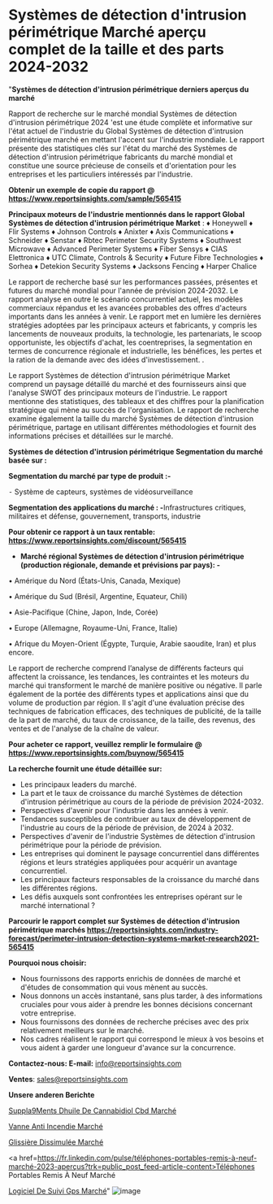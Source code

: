  # Systèmes de détection d'intrusion périmétrique Marché aperçu complet de la taille et des parts 2024-2032

"<strong>Systèmes de détection d'intrusion périmétrique derniers aperçus du marché</strong>

Rapport de recherche sur le marché mondial Systèmes de détection d'intrusion périmétrique 2024 'est une étude complète et informative sur l'état actuel de l'industrie du Global Systèmes de détection d'intrusion périmétrique marché en mettant l'accent sur l'industrie mondiale. Le rapport présente des statistiques clés sur l'état du marché des Systèmes de détection d'intrusion périmétrique fabricants du marché mondial et constitue une source précieuse de conseils et d'orientation pour les entreprises et les particuliers intéressés par l'industrie.

<strong>Obtenir un exemple de copie du rapport @ <a href=https://www.reportsinsights.com/sample/565415>https://www.reportsinsights.com/sample/565415</a></strong>

<strong>Principaux moteurs de l'industrie mentionnés dans le rapport Global Systèmes de détection d'intrusion périmétrique Market</strong> :
♦ Honeywell
♦ Flir Systems
♦ Johnson Controls
♦ Anixter
♦ Axis Communications
♦ Schneider
♦ Senstar
♦ Rbtec Perimeter Security Systems
♦ Southwest Microwave
♦ Advanced Perimeter Systems
♦ Fiber Sensys
♦ CIAS Elettronica
♦ UTC Climate, Controls & Security
♦ Future Fibre Technologies
♦ Sorhea
♦ Detekion Security Systems
♦ Jacksons Fencing
♦ Harper Chalice

Le rapport de recherche basé sur les performances passées, présentes et futures du marché mondial pour l'année de prévision 2024-2032. Le rapport analyse en outre le scénario concurrentiel actuel, les modèles commerciaux répandus et les avancées probables des offres d'acteurs importants dans les années à venir. Le rapport met en lumière les dernières stratégies adoptées par les principaux acteurs et fabricants, y compris les lancements de nouveaux produits, la technologie, les partenariats, le scoop opportuniste, les objectifs d'achat, les coentreprises, la segmentation en termes de concurrence régionale et industrielle, les bénéfices, les pertes et la ration de la demande avec des idées d'investissement. .

Le rapport Systèmes de détection d'intrusion périmétrique Market comprend un paysage détaillé du marché et des fournisseurs ainsi que l'analyse SWOT des principaux moteurs de l'industrie. Le rapport mentionne des statistiques, des tableaux et des chiffres pour la planification stratégique qui mène au succès de l'organisation. Le rapport de recherche examine également la taille du marché Systèmes de détection d'intrusion périmétrique, partage en utilisant différentes méthodologies et fournit des informations précises et détaillées sur le marché.

<strong>Systèmes de détection d'intrusion périmétrique Segmentation du marché basée sur :</strong>

<strong>Segmentation du marché par type de produit :-</strong>

⁃ Système de capteurs, systèmes de vidéosurveillance

<strong>Segmentation des applications du marché : -</strong>Infrastructures critiques, militaires et défense, gouvernement, transports, industrie

<strong>Pour obtenir ce rapport à un taux rentable: <a href=https://www.reportsinsights.com/discount/565415>https://www.reportsinsights.com/discount/565415</a></strong>
<ul>
  <li><strong>Marché régional Systèmes de détection d'intrusion périmétrique (production régionale, demande et prévisions par pays): -</strong></li>
</ul>
• Amérique du Nord (États-Unis, Canada, Mexique)

• Amérique du Sud (Brésil, Argentine, Equateur, Chili)

• Asie-Pacifique (Chine, Japon, Inde, Corée)

• Europe (Allemagne, Royaume-Uni, France, Italie)

• Afrique du Moyen-Orient (Égypte, Turquie, Arabie saoudite, Iran) et plus encore.

Le rapport de recherche comprend l’analyse de différents facteurs qui affectent la croissance, les tendances, les contraintes et les moteurs du marché qui transforment le marché de manière positive ou négative. Il parle également de la portée des différents types et applications ainsi que du volume de production par région. Il s'agit d'une évaluation précise des techniques de fabrication efficaces, des techniques de publicité, de la taille de la part de marché, du taux de croissance, de la taille, des revenus, des ventes et de l'analyse de la chaîne de valeur.

<strong>Pour acheter ce rapport, veuillez remplir le formulaire @   <a href=https://www.reportsinsights.com/buynow/565415>https://www.reportsinsights.com/buynow/565415</a></strong>

<strong>La recherche fournit une étude détaillée sur:</strong>
<ul>
  <li>Les principaux leaders du marché.</li>
  <li>La part et le taux de croissance du marché Systèmes de détection d'intrusion périmétrique au cours de la période de prévision 2024-2032.</li>
  <li>Perspectives d'avenir pour l'industrie dans les années à venir.</li>
  <li>Tendances susceptibles de contribuer au taux de développement de l'industrie au cours de la période de prévision, de 2024 à 2032.</li>
  <li>Perspectives d'avenir de l'industrie Systèmes de détection d'intrusion périmétrique pour la période de prévision.</li>
  <li>Les entreprises qui dominent le paysage concurrentiel dans différentes régions et leurs stratégies appliquées pour acquérir un avantage concurrentiel.</li>
  <li>Les principaux facteurs responsables de la croissance du marché dans les différentes régions.</li>
  <li>Les défis auxquels sont confrontées les entreprises opérant sur le marché international ?</li>
</ul>

<strong>Parcourir le rapport complet sur Systèmes de détection d'intrusion périmétrique marchés <a href=https://reportsinsights.com/industry-forecast/perimeter-intrusion-detection-systems-market-research2021-565415>https://reportsinsights.com/industry-forecast/perimeter-intrusion-detection-systems-market-research2021-565415</a></strong>

<strong>Pourquoi nous choisir:</strong>
<ul>
  <li>Nous fournissons des rapports enrichis de données de marché et d'études de consommation qui vous mènent au succès.</li>
  <li>Nous donnons un accès instantané, sans plus tarder, à des informations cruciales pour vous aider à prendre les bonnes décisions concernant votre entreprise.</li>
  <li>Nous fournissons des données de recherche précises avec des prix relativement meilleurs sur le marché.</li>
  <li>Nos cadres réalisent le rapport qui correspond le mieux à vos besoins et vous aident à garder une longueur d'avance sur la concurrence.</li>
</ul>
<strong>Contactez-nous:
</strong><strong>E-mail:</strong> <a href=mailto:info@reportsinsights.com>info@reportsinsights.com</a>

<strong>Ventes</strong>: <a href=mailto:sales@reportsinsights.com>sales@reportsinsights.com</a>

<strong>Unsere anderen Berichte</strong>

<a href=https://www.linkedin.com/pulse/suppl%C3%A9ments-dhuile-de-cannabidiol-cbd-march%C3%A9-yof8c/>Suppla9Ments Dhuile De Cannabidiol Cbd Marché</a>

<a href=https://www.linkedin.com/pulse/vanne-anti-incendie-march%C3%A9-de-la-taille-2024-6v6ac/>Vanne Anti Incendie Marché</a>

<a href=https://www.linkedin.com/pulse/glissière-dissimulée-marchéanalyse-du-rapport-6mgvc/>Glissière Dissimulée Marché</a>

<a href=https://fr.linkedin.com/pulse/téléphones-portables-remis-à-neuf-marché-2023-aperçus?trk=public_post_feed-article-content>Téléphones Portables Remis À Neuf Marché</a>

<a href=https://www.linkedin.com/pulse/logiciel-de-suivi-gps-march%C3%A9-segmentation-r4erf/>Logiciel De Suivi Gps Marché</a>"
![image](https://github.com/daminid12/RItrends/assets/158430485/b56827ec-d3fb-4391-b037-da05fc22d2d3)

